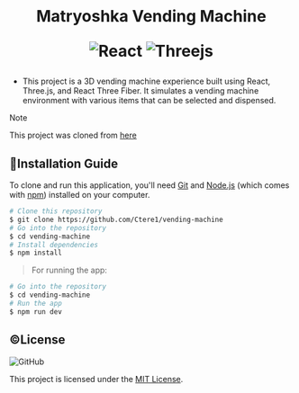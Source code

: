 <h1 align="center">
  <br>
  
   Matryoshka Vending Machine

   ![React](https://img.shields.io/badge/react-%2320232a.svg?style=for-the-badge&logo=react&logoColor=%2361DAFB)
   ![Threejs](https://img.shields.io/badge/threejs-black?style=for-the-badge&logo=three.js&logoColor=white)
</h1>

- This project is a 3D vending machine experience built using React, Three.js, and React Three Fiber. It simulates a vending machine environment with various items that can be selected and dispensed. 

> [!Note]  
   This project was cloned from [here](https://gitlab.com/tchandelle/threejs-vending-machine)

## 💾Installation Guide
To clone and run this application, you'll need [Git](https://git-scm.com) and [Node.js](https://nodejs.org/en/download/) (which comes with [npm](http://npmjs.com))    installed on your computer. 
 
 ```bash
 # Clone this repository
 $ git clone https://github.com/Ctere1/vending-machine
 # Go into the repository
 $ cd vending-machine
 # Install dependencies
 $ npm install
 ```

 > For running the app:
 ```bash
 # Go into the repository
 $ cd vending-machine
 # Run the app
 $ npm run dev
 ```

## ©License
![GitHub](https://img.shields.io/github/license/Ctere1/vending-machine)

This project is licensed under the [MIT License](LICENSE).

